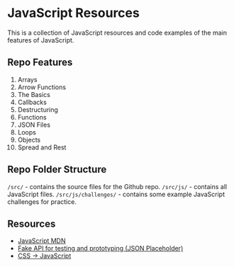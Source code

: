 # JavaScript Resources
This is a collection of JavaScript resources and code examples of the main features of JavaScript.

## Repo Features
1. Arrays
2. Arrow Functions
3. The Basics
4. Callbacks
5. Destructuring
6. Functions
7. JSON Files
8. Loops
9. Objects
10. Spread and Rest

## Repo Folder Structure
`/src/` - contains the source files for the Github repo.
`/src/js/` - contains all JavaScript files.
`/src/js/challenges/` - contains some example JavaScript challenges for practice.

## Resources
- [JavaScript MDN](https://developer.mozilla.org/en-US/docs/Web/JavaScript)
- [Fake API for testing and prototyping (JSON Placeholder)](https://jsonplaceholder.typicode.com/)
- [CSS -> JavaScript](https://css2js.dotenv.dev/)